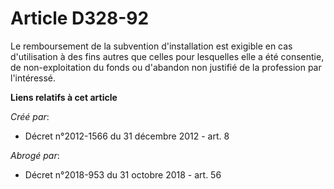 # Article D328-92

Le remboursement de la subvention d'installation est exigible en cas d'utilisation à des fins autres que celles pour
lesquelles elle a été consentie, de non-exploitation du fonds ou d'abandon non justifié de la profession par l'intéressé.

**Liens relatifs à cet article**

_Créé par_:

  - Décret n°2012-1566 du 31 décembre 2012 - art. 8

_Abrogé par_:

  - Décret n°2018-953 du 31 octobre 2018 - art. 56
